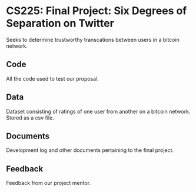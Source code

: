# CS225: Final Project: Six Degrees of Separation on Twitter
Seeks to determine trustworthy transcations between users in a bitcoin network.
## Code
All the code used to test our proposal.
## Data
Dataset consisting of ratings of one user from another on a bitcoin network. Stored as a csv file.
## Documents
Development log and other documents pertaining to the final project.

## Feedback
Feedback from our project mentor.